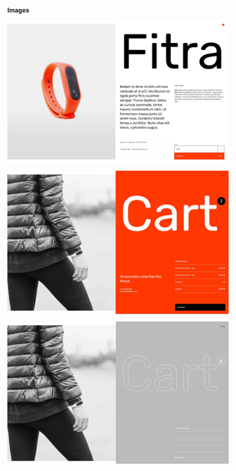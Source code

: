 **Images**  

![alt text](./screenshots/fitra-1.jpg)


![alt text](./screenshots/fitra-2.jpg)


![alt text](./screenshots/fitra-3.jpg)
